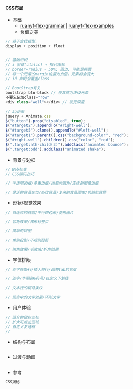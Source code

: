 #### **CSS布局**

* 基础
  * [ruanyf-flex-grammar](http://www.ruanyifeng.com/blog/2015/07/flex-grammar.html?utm_source=tuicool) \| [ruanyf-flex-examples](http://www.ruanyifeng.com/blog/2015/07/flex-examples.html)
  * [负值之美](http://www.cnblogs.com/jscode/archive/2012/08/28/2660078.html)

```js
// 基于盒状模型，
display + position + float


// 基础知识
// i 斜体(italic) → 指代图标
// border-radius - 50%; 圆边, 可能是椭圆
// 将一个元素的margin设置为负值，元素将会变大
// id 声明会覆盖class

// BootStrap有关
bootstrap btn-block // 使其成为块级元素
不要忘记加class="row"
<div class="well"></div> // 视觉深度

// Jq动画
jQuery + Animate.css
$("button").prop("disabled", true);
$("#target2").appendTo("#right-well");
$("#target5").clone().appendTo("#left-well");
$("#target1").parent().css("background-color", "red");
$("#right-well").children().css("color", "red");
$(".target:nth-child(3)").addClass("animated bounce");
$(".target:odd").addClass("animated shake");
```

* 背景与边框

```js
// Web标准
// CSS编码技巧

// 半透明边框/多重边框/边框内圆角/连续的图像边框

// 灵活的背景定位/条纹背景/复杂的背景图案/伪随机背景
```

* 形状/视觉效果

```js
// 自适应的椭圆/平行四边形/菱形图片

// 切角效果/梯形标签页

// 简单的饼图

// 单侧投影/不规则投影

// 染色效果/毛玻璃/折角效果
```

* 字体排版

```js
// 连字符断行/插入换行/调整tab的宽度

// 连字/华丽的&符号/自定义下划线

// 文本行的斑马条纹
 
// 现实中的文字效果/环形文字
```

* 用户体验

```js
// 适合的鼠标光标
// 扩大可点击区域
// 自定义复选框
// 
```

* 结构与布局

```js

```

* 过渡与动画

```js

```

* 参考

```js
CSS揭秘
```



